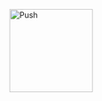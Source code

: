 <a href="https://gitpod.io/#https://github.com/javadasruas/curso-java" style="padding: 10px;">
    <img src="https://gitpod.io/button/open-in-gitpod.svg" width="150" alt="Push" align="center">
</a>
